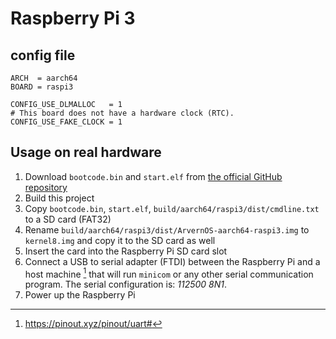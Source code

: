 <!-- doxygen: \page refRaspi3 Raspberry Pi 3 -->

# Raspberry Pi 3

## config file

```
ARCH  = aarch64
BOARD = raspi3

CONFIG_USE_DLMALLOC   = 1
# This board does not have a hardware clock (RTC).
CONFIG_USE_FAKE_CLOCK = 1
```

## Usage on real hardware

1. Download `bootcode.bin` and `start.elf` from [the official GitHub
   repository](https://github.com/raspberrypi/firmware/tree/master/boot)
2. Build this project
3. Copy `bootcode.bin`, `start.elf`, `build/aarch64/raspi3/dist/cmdline.txt` to
   a SD card (FAT32)
4. Rename `build/aarch64/raspi3/dist/ArvernOS-aarch64-raspi3.img` to
   `kernel8.img` and copy it to the SD card as well
5. Insert the card into the Raspberry Pi SD card slot
6. Connect a USB to serial adapter (FTDI) between the Raspberry Pi and a host
   machine [^1] that will run `minicom` or any other serial communication
   program. The serial configuration is: _112500 8N1_.
7. Power up the Raspberry Pi

[^1]: https://pinout.xyz/pinout/uart#
